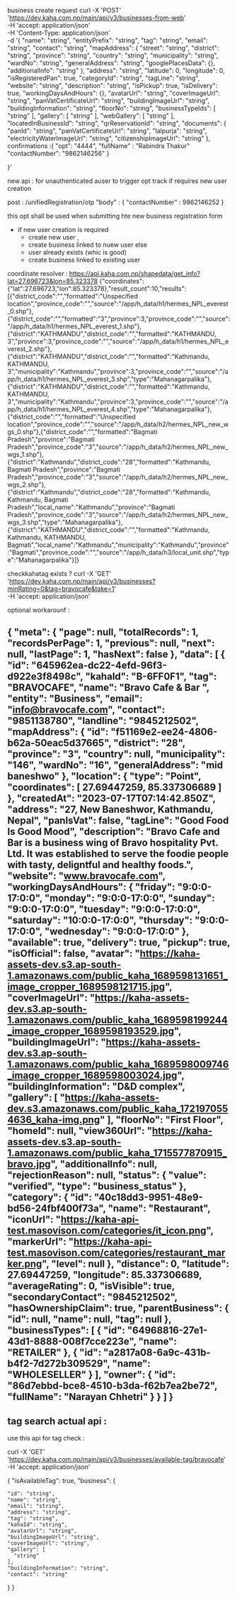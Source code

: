


business create request
curl -X 'POST' \
  'https://dev.kaha.com.np/main/api/v3/businesses-from-web' \
  -H 'accept: application/json' \
  -H 'Content-Type: application/json' \
  -d '{
  "name": "string",
  "entityPrefix": "string",
  "tag": "string",
  "email": "string",
  "contact": "string",
  "mapAddress": {
    "street": "string",
    "district": "string",
    "province": "string",
    "country": "string",
    "municipality": "string",
    "wardNo": "string",
    "generalAddress": "string",
    "googlePlacesData": {},
    "additionalInfo": "string"
  },
  "address": "string",
  "latitude": 0,
  "longitude": 0,
  "isRegisteredPan": true,
  "categoryId": "string",
  "tagLine": "string",
  "website": "string",
  "description": "string",
  "isPickup": true,
  "isDelivery": true,
  "workingDaysAndHours": {},
  "avatarUrl": "string",
  "coverImageUrl": "string",
  "panVatCertificateUrl": "string",
  "buildingImageUrl": "string",
  "buildingInformation": "string",
  "floorNo": "string",
  "businessTypeIds": [
    "string"
  ],
  "gallery": [
    "string"
  ],
  "webGallery": [
    "string"
  ],
  "locatedInBusinessId": "string",
  "qrReservationId": "string",
  "documents": {
    "panId": "string",
    "panVatCertificateUrl": "string",
    "lalpurja": "string",
    "electricityWaterImageUrl": "string",
    "citizenshipImageUrl": "string"
  },
confirmations :{
    "opt": "4444",
    "fullName" : "Rabindra Thakur"
    "contactNumber":  "9862146256"
}

}'




new api : 
for unauthenticated auser
to trigger opt
track if requires new user creation 

post : /unifiedRegistration/otp
"body" : {
"contactNumber" :  9862146252
}

this opt shall be used when submitting hte new business registration form 
- if new user creation is required 
    - create new user ,
    - create business linked to nuew user
else 
    - user already exists (whic is good)
    - create business linked to existing user 





coordinate resolver : 
https://api.kaha.com.np/shapedata/get_info?lat=27.696723&lon=85.323378
{"coordinates":{"lat":27.696723,"lon":85.323378},"result_count":10,"results":[{"district_code":"","formatted":"Unspecified location","province_code":"","source":"/app/h_data/h1/hermes_NPL_everest_0.shp"},{"district_code":"","formatted":"3","province":3,"province_code":"","source":"/app/h_data/h1/hermes_NPL_everest_1.shp"},{"district":"KATHMANDU","district_code":"","formatted":"KATHMANDU, 3","province":3,"province_code":"","source":"/app/h_data/h1/hermes_NPL_everest_2.shp"},{"district":"KATHMANDU","district_code":"","formatted":"Kathmandu, KATHMANDU, 3","municipality":"Kathmandu","province":3,"province_code":"","source":"/app/h_data/h1/hermes_NPL_everest_3.shp","type":"Mahanagarpalika"},{"district":"KATHMANDU","district_code":"","formatted":"Kathmandu, KATHMANDU, 3","municipality":"Kathmandu","province":3,"province_code":"","source":"/app/h_data/h1/hermes_NPL_everest_4.shp","type":"Mahanagarpalika"},{"district_code":"","formatted":"Unspecified location","province_code":"","source":"/app/h_data/h2/hermes_NPL_new_wgs_0.shp"},{"district_code":"","formatted":"Bagmati Pradesh","province":"Bagmati Pradesh","province_code":"3","source":"/app/h_data/h2/hermes_NPL_new_wgs_1.shp"},{"district":"Kathmandu","district_code":"28","formatted":"Kathmandu, Bagmati Pradesh","province":"Bagmati Pradesh","province_code":"3","source":"/app/h_data/h2/hermes_NPL_new_wgs_2.shp"},{"district":"Kathmandu","district_code":"28","formatted":"Kathmandu, Kathmandu, Bagmati Pradesh","local_name":"Kathmandu","province":"Bagmati Pradesh","province_code":"3","source":"/app/h_data/h2/hermes_NPL_new_wgs_3.shp","type":"Mahanagarpalika"},{"district":"KATHMANDU","district_code":"","formatted":"Kathmandu, Kathmandu, KATHMANDU, Bagmati","local_name":"Kathmandu","municipality":"Kathmandu","province":"Bagmati","province_code":"","source":"/app/h_data/h3/local_unit.shp","type":"Mahanagarpalika"}]}




checkkahatag exists ? 
curl -X 'GET' \
  'https://dev.kaha.com.np/main/api/v3/businesses?minRating=0&tag=bravocafe&take=1' \
  -H 'accept: application/json'
   
optional workarounf : 

{
  "meta": {
    "page": null,
    "totalRecords": 1,
    "recordsPerPage": 1,
    "previous": null,
    "next": null,
    "lastPage": 1,
    "hasNext": false
  },
  "data": [
    {
      "id": "645962ea-dc22-4efd-96f3-d922e3f8498c",
      "kahaId": "B-6FF0F1",
      "tag": "BRAVOCAFE",
      "name": "Bravo Cafe & Bar ",
      "entity": "Business",
      "email": "info@bravocafe.com",
      "contact": "9851138780",
      "landline": "9845212502",
      "mapAddress": {
        "id": "f51169e2-ee24-4806-b62a-50eac5d37665",
        "district": "28",
        "province": "3",
        "country": null,
        "municipality": "146",
        "wardNo": "16",
        "generalAddress": "mid baneshwo"
      },
      "location": {
        "type": "Point",
        "coordinates": [
          27.69447259,
          85.337306689
        ]
      },
      "createdAt": "2023-07-17T07:14:42.850Z",
      "address": "27, New Baneshwor, Kathmandu, Nepal",
      "panIsVat": false,
      "tagLine": "Good Food Is Good Mood",
      "description": "Bravo Cafe and Bar is a business wing of Bravo hospitality Pvt. Ltd. It was established to serve the foodie people with tasty, deligntful and healthy foods.",
      "website": "www.bravocafe.com",
      "workingDaysAndHours": {
        "friday": "9:0:0-17:0:0",
        "monday": "9:0:0-17:0:0",
        "sunday": "9:0:0-17:0:0",
        "tuesday": "9:0:0-17:0:0",
        "saturday": "10:0:0-17:0:0",
        "thursday": "9:0:0-17:0:0",
        "wednesday": "9:0:0-17:0:0"
      },
      "available": true,
      "delivery": true,
      "pickup": true,
      "isOfficial": false,
      "avatar": "https://kaha-assets-dev.s3.ap-south-1.amazonaws.com/public_kaha_1689598131651_image_cropper_1689598121715.jpg",
      "coverImageUrl": "https://kaha-assets-dev.s3.ap-south-1.amazonaws.com/public_kaha_1689598199244_image_cropper_1689598193529.jpg",
      "buildingImageUrl": "https://kaha-assets-dev.s3.ap-south-1.amazonaws.com/public_kaha_1689598009746_image_cropper_1689598003024.jpg",
      "buildingInformation": "D&D complex",
      "gallery": [
        "https://kaha-assets-dev.s3.amazonaws.com/public_kaha_1721970554636_kaha-img.png"
      ],
      "floorNo": "First Floor",
      "homeId": null,
      "view360Url": "https://kaha-assets-dev.s3.ap-south-1.amazonaws.com/public_kaha_1715577870915_bravo.jpg",
      "additionalInfo": null,
      "rejectionReason": null,
      "status": {
        "value": "verified",
        "type": "business_status"
      },
      "category": {
        "id": "40c18dd3-9951-48e9-bd56-24fbf400f73a",
        "name": "Restaurant",
        "iconUrl": "https://kaha-api-test.masovison.com/categories/it_icon.png",
        "markerUrl": "https://kaha-api-test.masovison.com/categories/restaurant_marker.png",
        "level": null
      },
      "distance": 0,
      "latitude": 27.69447259,
      "longitude": 85.337306689,
      "averageRating": 0,
      "isVisible": true,
      "secondaryContact": "9845212502",
      "hasOwnershipClaim": true,
      "parentBusiness": {
        "id": null,
        "name": null,
        "tag": null
      },
      "businessTypes": [
        {
          "id": "64968816-27e1-43d1-8888-008f7cce223e",
          "name": "RETAILER"
        },
        {
          "id": "a2817a08-6a9c-431b-b4f2-7d272b309529",
          "name": "WHOLESELLER"
        }
      ],
      "owner": {
        "id": "86d7ebbd-bce8-4510-b3da-f62b7ea2be72",
        "fullName": "Narayan Chhetri"
      }
    }
  ]
}
-

tag search actual api : 
- 

use this api for tag check : 

curl -X 'GET' \
  'https://dev.kaha.com.np/main/api/v3/businesses/available-tag/bravocafe' \
  -H 'accept: application/json'


  {
  "isAvailableTag": true,
  "business": {

    "id": "string",
    "name": "string",
    "email": "string",
    "address": "string",
    "tag": "string",
    "kahaId": "string",
    "avatarUrl": "string",
    "buildingImageUrl": "string",
    "coverImageUrl": "string",
    "gallery": [
      "string"
    ],
    "buildingInformation": "string",
    "contact": "string"
  }
}
